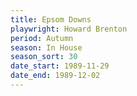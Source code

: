 ```yaml
---
title: Epsom Downs
playwright: Howard Brenton
period: Autumn
season: In House
season_sort: 30
date_start: 1989-11-29
date_end: 1989-12-02
---
```

